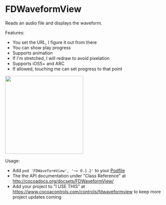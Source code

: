 FDWaveformView
==============

Reads an audio file and displays the waveform.

Features:

  * You set the URL, I figure it out from there
  * You can show play progress
  * Supports animation
  * If I'm stretched, I will redraw to avoid pixelation
  * Supports iOS5+ and ARC
  * If allowed, touching me can set progress to that point

<img src="http://i.imgur.com/EbEqBEz.png" width=250>

Usage:

  * Add `pod 'FDWaveformView', '~> 0.1.2'` to your <a href="https://github.com/AFNetworking/AFNetworking/wiki/Getting-Started-with-AFNetworking">Podfile</a>
  * The the API documentation under "Class Reference" at http://cocoadocs.org/docsets/FDWaveformView/
  * Add your project to "I USE THIS" at https://www.cocoacontrols.com/controls/fdwaveformview to keep more project updates coming
